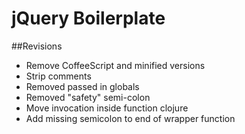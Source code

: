 # jQuery Boilerplate

##Revisions

- Remove CoffeeScript and minified versions
- Strip comments
- Removed passed in globals
- Removed "safety" semi-colon
- Move invocation inside function clojure
- Add missing semicolon to end of wrapper function
